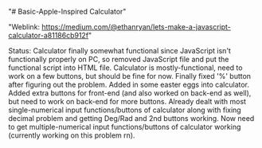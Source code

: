 "# Basic-Apple-Inspired Calculator" 

"Weblink: https://medium.com/@ethanryan/lets-make-a-javascript-calculator-a81186cb912f" 

Status: Calculator finally somewhat functional since JavaScript isn't functionally properly on PC, so removed JavaScript file and put the functional script into HTML file. Calculator is mostly-functional, need to work on a few buttons, but should be fine for now. Finally fixed '%' button after figuring out the problem. Added in some easter eggs into calculator. Added extra buttons for front-end (and also worked on back-end as well), but need to work on back-end for more buttons. Already dealt with most single-numerical input functions/buttons of calculator along with fixing decimal problem and getting Deg/Rad and 2nd buttons working. Now need to get multiple-numerical input functions/buttons of calculator working (currently working on this problem rn). 
